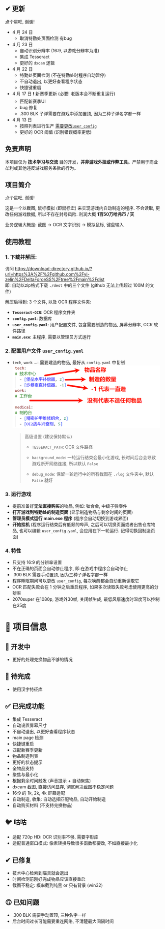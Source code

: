 ## ✔ 更新
点个星吧, 谢谢!  
* 4 月 24 日
  * 取消特勤处页面检测 有bug
* 4 月 23 日
  * 自动识别分辨率 (16:9, 以游戏分辨率为准)
  * 集成 Tesseract
  * 更好的 `dxcam` 逻辑
* 4 月 22 日
  * 特勤处页面检测 (不在特勤处时程序自动暂停)
  * 不自动退出, 以更好查看程序状态
  * 快捷键重启
* 4 月 17 日 ❗ 新赛季更新 (必要! 老版本会不断重复运行)
  * 匹配新赛季UI
  * bug 修复
  * .300 BLK 子弹需要在游戏中添加置顶, 因为三种子弹名字都一样
* 4 月 13 日
  * 按照列表进行生产 [需要更改`user_config`](#3-配置用户文件-user_configyaml)
  * 更好的 OCR 阈值 (识别错误概率更低)

## 免责声明
本项目仅为 **技术学习与交流** 目的开发，**并非游戏外挂或作弊工具**。严禁用于商业牟利或其他违反游戏服务条款的行为。

## 项目简介  
点个星吧, 谢谢!  

这是一个以截图, 鼠标模拟 (即鼠标宏) 来实现游戏内自动制造的程序. 不会读取, 更改任何游戏数据, 所以不存在封号风险. 利润大概 **1百50万哈弗币 / 天**  

业务逻辑大概是: 截图 -> OCR 文字识别 -> 模拟鼠标, 键盘输入  

## 使用教程  
### 1. 下载并解压:
访问 https://download-directory.github.io/?url=https%3A%2F%2Fgithub.com%2Fyi-zelin%2FDeltaForceSS%2Ftree%2Fmain%2Fdist  
即: 自动以zip格式下载 `./dest` 中的三个文件 (github 无法上传超过 100M 的文件)
 
解压后得到: 3 个文件, 以及 OCR 程序文件夹:  
* **`Tesseract-OCR`**: OCR 程序文件夹
* **`config.yaml`**: 数据库  
* **`user_config.yaml`**: 用户配置文件, 包含需要制造的物品, 屏幕分辨率, OCR 软件路径  
* **`main.exe`**: 主程序, 需要以管理员方式运行  

### 2. 配置用户文件 `user_config.yaml` 
* `tech`, `work` ...: 需要建造的物品, 最好从 `config.yaml` 中复制  
![alt text](.img/image1.png)  

  > 高级设置 (建议保持默认)
  > * `TESSERACT_PATH`: OCR 文件路径
  > * `background_mode`: 一轮运行结束会最小化游戏, 长时间后台会导致游戏断开网络连接, 所以默认 `False`  
  >
  > * `debug_mode`: 保留一轮运行中的所有截图在 `./log` 文件夹中, 默认 `False` 就好  


### 3. 运行游戏  
* 提前准备好**无法直接购买**的物品, 例如: 钛合金, 中级子弹零件  
* **打开游戏到特勤处的制造页面** (显示制造物品与剩余时间的页面)  
* **管理员模式运行 main.exe 程序** (程序会自动切换到游戏界面)  
* **开始挂机** (程序运行结束后有低频的哔声, 之后可以切换页面或者出售仓库物品, 也可以编辑 `user_config.yaml`, 会应用在下一轮运行. 记得切换回制造页面)  

### 4. 特性
* 只支持 16:9 的分辨率设置
* 不在正确的页面会自动停止程序, 即:在游戏中程序会自动停止
* .300 BLK 需要手动置顶, 因为三种子弹名字都一样  
* 程序睡眠期间可以更改 `user_config`, 每次唤醒都会自动重新读取它
* OCR 匹配失败会在 1 分钟之后重启程序, 如果多次读取失败考虑使用更高的分辨率
* 2070super 在1080p, 游戏外30帧, 关闭帧生成, 最低风扇速度时温度可以控制在35度

# 📃 项目信息 

## 📌 开发中  
* 更好的处理兑换物品不够的情况

## 🚧 待完成  
* 使用汉字特征库  

## ✅ 已完成功能  
* 集成 Tesseract
* 自动设置屏幕尺寸 
* 不自动退出, 以更好查看程序状态
* main page 检测
* 快捷键重启
* 匹配新赛季更新
* 物品制造列表
* 更好的状态提示  
* 全物品支持  
* 聚焦与最小化  
* 根据剩余时间触发 (声音提示 + 自动聚焦)  
* dxcam 截图, 直接访问显存, 彻底解决截图不稳定问题  
* 16:9 的 1k, 2k, 4k 屏幕适配  
* 自动制造, 收集: 自动选择匹配物品, 自动开始制造  
* 自动购买材料 (不支持兑换物品)  

## 🐦 咕咕  
* 适配 720p HD: OCR 识别率不够, 需要字形库  
* 适配普通窗口模式: 像素转换导致很多函数都要改, 不如直接最小化  

## ✔ 已修复  
* 技术中心检索到瞄具就会退出
* 时间检测前刚好完成物品应该直接重启  
* 截图不稳定: 概率截到纯黑 or 只有背景 (win32)  

## 🙃 已知问题  
* .300 BLK 需要手动置顶, 三种名字一样  
* 后台时间过长可能需要重连网络, 不清楚最大间隔时间  

